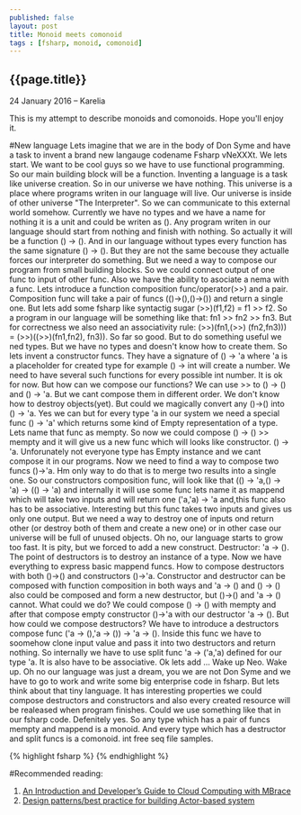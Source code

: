 ```yaml
---
published: false
layout: post
title: Monoid meets comonoid
tags : [fsharp, monoid, comonoid]
---
```


## {{page.title}}


<p class="meta">24 January 2016 &#8211; Karelia</p>

This is my attempt to describe monoids and comonoids. Hope you'll enjoy it.

#New language
Lets imagine that we are in the body of Don Syme and have a task to invent a brand new langauge codename Fsharp vNeXXXt. We lets start.
We want to be cool guys so we have to use functional programming. So our main building block will be a function. Inventing a language is a task like universe creation. So in our universe we have nothing. This universe is a place where programs writen in our language will live.  Our universe is inside of other universe "The Interpreter". So we can communicate to this external world somehow. Currently we have no types and we have a name for nothing it is a unit and could be writen as (). Any program writen in our language should start from nothing and finish with nothing. So actually it will be a function () -> (). And in our language without types every function has the same signature () -> (). But they are not the same becouse they actualle forces our interpreter do something. But we need a way to compose our program from small building blocks. So we could connect output of one func to input of other func. Also we have the ability to asociate a nema with a func. Lets introduce a function composition func/operator(>>) and a pair. Composition func will take a pair of funcs (()->(),()->()) and return a single one. But lets add some fsharp like syntactig sugar (>>)(f1,f2) = f1 >> f2. So a program in our language will be something like that: fn1 >> fn2 >> fn3. But for correctness we also need an associativity rule: 
 (>>)(fn1,(>>) (fn2,fn3))) = (>>)((>>)(fn1,fn2), fn3)).
So far so good.
But to do something useful we ned types. But we have no types and doesn't know how to create them. So lets invent a constructor funcs. They have a signature of () -> 'a where 'a is a placeholder for created type for example () -> int will create a number. We need to have several such functions for every possible int number. It is ok for now. But how can we compose our functions? We can use >> to () -> () and () -> 'a. But we cant compose them in different order. We don't know how to destroy objects(yet). But could we magically convert any ()->() into () -> 'a. Yes we can but for every type 'a in our system we need a special func () -> 'a' which returns some kind of Empty representation of a type. Lets name that func as mempty. So now we could compose () -> () >> mempty and it will give us a new func which will looks like  constructor. () -> 'a. Unforunately not everyone type has Empty instance and we cant compose it in our programs. Now we need to find a way to compose two funcs ()->'a. Hm only way to do that is to merge two results into a single one. So our constructors composition func, will look like that (() -> 'a,() -> 'a) -> (() -> 'a) and internally it will use some func lets name it as mappend which will take two inputs and will return one ('a,'a) -> 'a and,this func also has to be associative. Interesting but this func takes two inputs and gives us only one output. But we need a way to destroy one of inputs ond return other (or destroy both of them and create a new one) or in other case our universe will be full of unused objects. Oh no, our language starts to grow too fast. It is pity, but we forced to add a new construct. Destructor: 'a -> (). The point of destructors is to destroy an instance of a type. Now we have everything to express basic mappend funcs. How to compose destructors with both ()->() and constructors ()->'a. Constructor and destructor can be composed with function composition in both ways and 'a -> () and () -> () also could be composed and form a new destructor, but ()->() and 'a -> () cannot. What could we do? We could compose () -> () with mempty and after that compose empty constructor ()->'a with our destructor 'a -> (). But how could we compose destructors? We have to introduce a destructors compose func ('a -> (),'a -> ()) -> 'a -> (). Inside this func we have to soomehow clone input value and pass it into two destructors and return nothing. So internally we have to use split func 'a -> ('a,'a) defined for our type 'a. It is also have to be associative. Ok lets add ... Wake up Neo. Wake up. Oh no our language was just a dream, you we are not Don Syme and we have to go to work and write some big enterprise code in fsharp. But lets think about that tiny language. It has interesting properties we could compose destructors and constructors and also every created resource will be realeased when program finishes. Could we use something like that in our fsharp code. Defenitely yes.  So any type which has a pair of funcs mempty and mappend is a monoid. And every type which has a destructor and split funcs is a comonoid. int free seq file samples.

{% highlight fsharp %}
{% endhighlight %}


#Recommended reading:
1. [An Introduction and Developer’s Guide to Cloud Computing with MBrace](http://www.m-brace.net/mbrace-manual.pdf)
2. [Design patterns/best practice for building Actor-based system](http://stackoverflow.com/questions/3931994/design-patterns-best-practice-for-building-actor-based-system)

